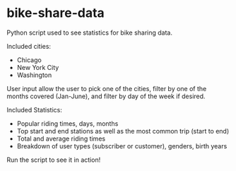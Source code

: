 # bike-share-data

Python script used to see statistics for bike sharing data.

Included cities:
  - Chicago
  - New York City
  - Washington
  
User input allow the user to pick one of the cities, filter by one of the months covered (Jan-June), and filter by day of the week if desired.

Included Statistics:
  - Popular riding times, days, months
  - Top start and end stations as well as the most common trip (start to end)
  - Total and average riding times
  - Breakdown of user types (subscriber or customer), genders, birth years
  
Run the script to see it in action!
